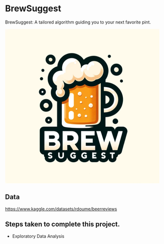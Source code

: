 # BrewSuggest
BrewSuggest: A tailored algorithm guiding you to your next favorite pint.

<p align="center">
  <img src="logo.png">
</p>

## Data 
https://www.kaggle.com/datasets/rdoume/beerreviews


## Steps taken to complete this project.
- Exploratory Data Analysis 
